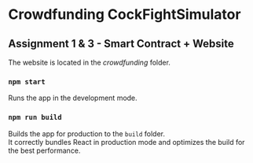 # Crowdfunding CockFightSimulator
## Assignment 1 & 3 - Smart Contract + Website

The website is located in the _crowdfunding_ folder.

### `npm start`

Runs the app in the development mode.

### `npm run build`

Builds the app for production to the `build` folder.\
It correctly bundles React in production mode and optimizes the build for the best performance.
